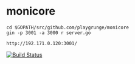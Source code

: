 monicore
========
```Shell
cd $GOPATH/src/github.com/playgrunge/monicore
gin -p 3001 -a 3000 r server.go
```
```Shell
http://192.171.0.120:3001/
```
[![Build Status](https://drone.io/github.com/playgrunge/monicore/status.png)](https://drone.io/github.com/playgrunge/monicore/latest)
